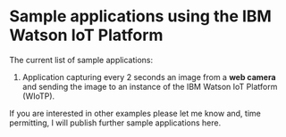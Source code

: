 # Sample applications using the IBM Watson IoT Platform

The current list of sample applications:

1. Application capturing every 2 seconds an image from a __web camera__ and sending the image to an instance of the IBM Watson IoT Platform (WIoTP).
 
If you are interested in other examples please let me know and, time permitting, I will publish further sample applications here.
